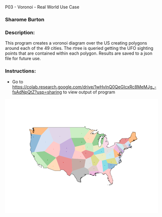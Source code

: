 P03 - Voronoi - Real World Use Case
### Sharome Burton
### Description:
This program creates a voronoi diagram over the US creating polygons around each of the 49 cities. The rtree is queried getting the UFO sighting points that are contained within each polygon. Results are saved to a json file for future use.

### Instructions:

* Go to https://colab.research.google.com/drive/1wHvlnQ0QeGIcxRc8MeMJg_-fsAdNpQtZ?usp=sharing to view output of program

![voronoi](voronoi-result.png)
